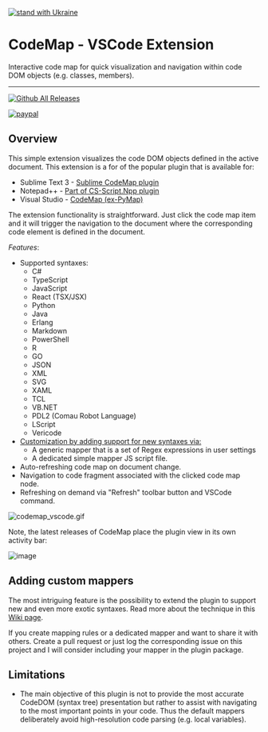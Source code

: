 [![stand with Ukraine](https://img.shields.io/badge/stand_with-ukraine-ffd700.svg?labelColor=0057b7)](https://stand-with-ukraine.pp.ua)
# CodeMap - VSCode Extension

Interactive code map for quick visualization and navigation within code DOM objects (e.g. classes, members).
<hr/>

[![Github All Releases](https://github.com/oleg-shilo/codemap.vscode/releases)]()

[![paypal](https://www.paypalobjects.com/en_US/i/btn/btn_donateCC_LG.gif)](https://www.cs-script.net/cs-script/Donation.html)

## Overview

This simple extension visualizes the code DOM objects defined in the active document. This extension is a for of the popular plugin that is available for:
* Sublime Text 3 - [Sublime CodeMap plugin](https://github.com/oleg-shilo/sublime-codemap/blob/master/README.md)
* Notepad++ - [Part of CS-Script.Npp plugin](https://github.com/oleg-shilo/cs-script.npp/blob/master/README.md)
* Visual Studio - [CodeMap (ex-PyMap)](https://marketplace.visualstudio.com/items?itemName=OlegShilo.PyMap)

The extension functionality is straightforward. Just click the code map item and it will trigger the navigation to the document where the corresponding code element is defined in the document.

_Features_:
* Supported syntaxes:
  * C#
  * TypeScript
  * JavaScript
  * React (TSX/JSX)
  * Python
  * Java
  * Erlang
  * Markdown
  * PowerShell
  * R
  * GO
  * JSON
  * XML
  * SVG
  * XAML  
  * TCL
  * VB.NET
  * PDL2 (Comau Robot Language)
  * LScript
  * Vericode
* [Customization by adding support for new syntaxes via:](https://github.com/oleg-shilo/codemap.vscode/wiki/Adding-custom-mappers)
  * A generic mapper that is a set of Regex expressions in user settings
  * A dedicated simple mapper JS script file.
* Auto-refreshing code map on document change.
* Navigation to code fragment associated with the clicked code map node.
* Refreshing on demand via "Refresh" toolbar button and VSCode command.

![codemap_vscode.gif](https://raw.githubusercontent.com/oleg-shilo/codemap.vscode/master/resources/images/codemap_vscode.gif)

Note, the latest releases of CodeMap place the plugin view in its own activity bar:

![image](https://github.com/user-attachments/assets/f29082b7-5ad1-4431-85d9-29c22f466b78)

## Adding custom mappers
The most intriguing feature is the possibility to extend the plugin to support new and even more exotic syntaxes. Read more about the technique in this [Wiki page](https://github.com/oleg-shilo/codemap.vscode/wiki/Adding-custom-mappers). 

If you create mapping rules or a dedicated mapper and want to share it with others. Create a pull request or just log the corresponding issue on this project and I will consider including your mapper in the plugin package. 

## Limitations

* The main objective of this plugin is not to provide the most accurate CodeDOM (syntax tree)  presentation but rather to assist with navigating to the most important points in your code. Thus the default mappers deliberately avoid high-resolution code parsing (e.g. local variables). 



